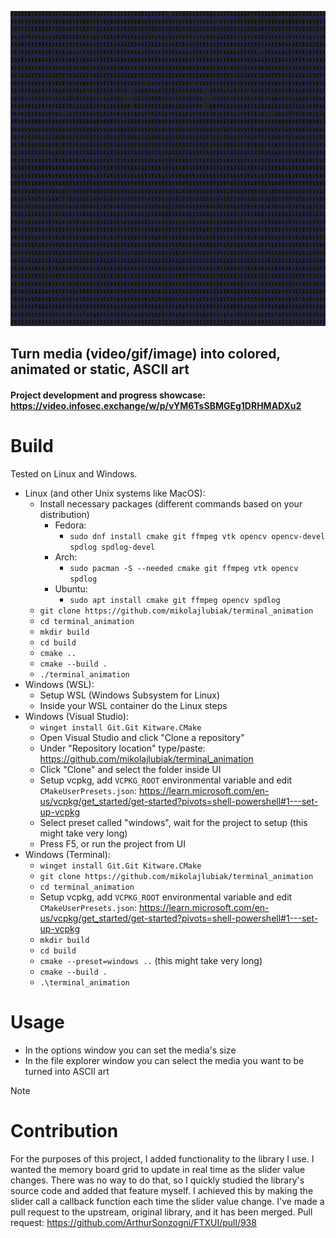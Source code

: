 ![Animation showcase](docs/showcase.gif "Animation showcase")

## Turn media (video/gif/image) into colored, animated or static, ASCII art
#### Project development and progress showcase: https://video.infosec.exchange/w/p/vYM6TsSBMGEg1DRHMADXu2

# Build
Tested on Linux and Windows.

* Linux (and other Unix systems like MacOS):
    * Install necessary packages (different commands based on your distribution)
        * Fedora: 
            * `sudo dnf install cmake git ffmpeg vtk opencv opencv-devel spdlog spdlog-devel`
        * Arch:
            * `sudo pacman -S --needed cmake git ffmpeg vtk opencv spdlog`
        * Ubuntu:
            * `sudo apt install cmake git ffmpeg opencv spdlog`
    * `git clone https://github.com/mikolajlubiak/terminal_animation`
    * `cd terminal_animation`
    * `mkdir build`
    * `cd build`
    * `cmake ..`
    * `cmake --build .`
    * `./terminal_animation`
* Windows (WSL):
    * Setup WSL (Windows Subsystem for Linux)
    * Inside your WSL container do the Linux steps
* Windows (Visual Studio):
    * `winget install Git.Git Kitware.CMake`
    * Open Visual Studio and click "Clone a repository"
    * Under "Repository location" type/paste: https://github.com/mikolajlubiak/terminal_animation
    * Click "Clone" and select the folder inside UI
    * Setup vcpkg, add `VCPKG_ROOT` environmental variable and edit `CMakeUserPresets.json`: https://learn.microsoft.com/en-us/vcpkg/get_started/get-started?pivots=shell-powershell#1---set-up-vcpkg
    * Select preset called "windows", wait for the project to setup (this might take very long)
    * Press F5, or run the project from UI
* Windows (Terminal):
    * `winget install Git.Git Kitware.CMake`
    * `git clone https://github.com/mikolajlubiak/terminal_animation`
    * `cd terminal_animation`
    * Setup vcpkg, add `VCPKG_ROOT` environmental variable and edit `CMakeUserPresets.json`: https://learn.microsoft.com/en-us/vcpkg/get_started/get-started?pivots=shell-powershell#1---set-up-vcpkg
    * `mkdir build`
    * `cd build`
    * `cmake --preset=windows ..` (this might take very long)
    * `cmake --build .`
    * `.\terminal_animation`

# Usage
* In the options window you can set the media's size
* In the file explorer window you can select the media you want to be turned into ASCII art

> [!NOTE]
> # Contribution
> For the purposes of this project, I added functionality to the library I use.
> I wanted the memory board grid to update in real time as the slider value changes.
> There was no way to do that, so I quickly studied the library's source code and added that feature myself.
> I achieved this by making the slider call a callback function each time the slider value change.
> I've made a pull request to the upstream, original library, and it has been merged.
> Pull request: https://github.com/ArthurSonzogni/FTXUI/pull/938
